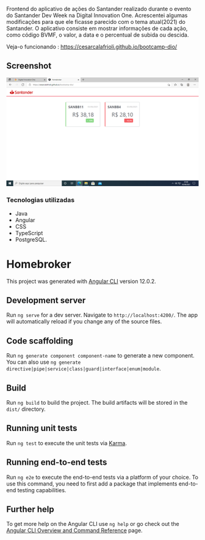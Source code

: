 Frontend do aplicativo de ações do Santander realizado durante o evento do Santander Dev Week na Digital Innovation One. Acrescentei algumas modificações para que ele ficasse parecido com o tema atual(2021) do Santander. O aplicativo consiste em mostrar informações de cada ação, como código BVMF, o valor, a data e o percentual de subida ou descida.

Veja-o funcionando : https://cesarcalafrioli.github.io/bootcamp-dio/

## Screenshot ##

<img src="https://raw.githubusercontent.com/cesarcalafrioli/bootcamp-dio/master/screens/screen-1.png">


### Tecnologias utilizadas ###

- Java
- Angular
- CSS
- TypeScript
- PostgreSQL.

# Homebroker

This project was generated with [Angular CLI](https://github.com/angular/angular-cli) version 12.0.2.

## Development server

Run `ng serve` for a dev server. Navigate to `http://localhost:4200/`. The app will automatically reload if you change any of the source files.

## Code scaffolding

Run `ng generate component component-name` to generate a new component. You can also use `ng generate directive|pipe|service|class|guard|interface|enum|module`.

## Build

Run `ng build` to build the project. The build artifacts will be stored in the `dist/` directory.

## Running unit tests

Run `ng test` to execute the unit tests via [Karma](https://karma-runner.github.io).

## Running end-to-end tests

Run `ng e2e` to execute the end-to-end tests via a platform of your choice. To use this command, you need to first add a package that implements end-to-end testing capabilities.

## Further help

To get more help on the Angular CLI use `ng help` or go check out the [Angular CLI Overview and Command Reference](https://angular.io/cli) page.
